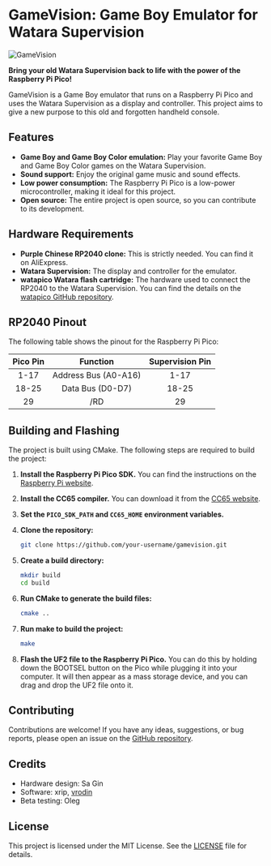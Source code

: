 # GameVision: Game Boy Emulator for Watara Supervision

![GameVision](https://i.imgur.com/5l2vQ3a.png)

**Bring your old Watara Supervision back to life with the power of the Raspberry Pi Pico!**

GameVision is a Game Boy emulator that runs on a Raspberry Pi Pico and uses the Watara Supervision as a display and controller. This project aims to give a new purpose to this old and forgotten handheld console.

## Features

*   **Game Boy and Game Boy Color emulation:** Play your favorite Game Boy and Game Boy Color games on the Watara Supervision.
*   **Sound support:** Enjoy the original game music and sound effects.
*   **Low power consumption:** The Raspberry Pi Pico is a low-power microcontroller, making it ideal for this project.
*   **Open source:** The entire project is open source, so you can contribute to its development.

## Hardware Requirements

*   **Purple Chinese RP2040 clone:** This is strictly needed. You can find it on AliExpress.
*   **Watara Supervision:** The display and controller for the emulator.
*   **watapico Watara flash cartridge:** The hardware used to connect the RP2040 to the Watara Supervision. You can find the details on the [watapico GitHub repository](https://github.com/xrip/watapico).

## RP2040 Pinout

The following table shows the pinout for the Raspberry Pi Pico:

| Pico Pin | Function         | Supervision Pin |
| :---: | :---: | :---: |
| 1-17     | Address Bus (A0-A16) | 1-17            |
| 18-25    | Data Bus (D0-D7) | 18-25           |
| 29       | /RD              | 29              |

## Building and Flashing

The project is built using CMake. The following steps are required to build the project:

1.  **Install the Raspberry Pi Pico SDK.** You can find the instructions on the [Raspberry Pi website](https://www.raspberrypi.com/documentation/pico/getting-started/).
2.  **Install the CC65 compiler.** You can download it from the [CC65 website](https://cc65.github.io/).
3.  **Set the `PICO_SDK_PATH` and `CC65_HOME` environment variables.**
4.  **Clone the repository:**

    ```bash
    git clone https://github.com/your-username/gamevision.git
    ```

5.  **Create a build directory:**

    ```bash
    mkdir build
    cd build
    ```

6.  **Run CMake to generate the build files:**

    ```bash
    cmake ..
    ```

7.  **Run make to build the project:**

    ```bash
    make
    ```

8.  **Flash the UF2 file to the Raspberry Pi Pico.** You can do this by holding down the BOOTSEL button on the Pico while plugging it into your computer. It will then appear as a mass storage device, and you can drag and drop the UF2 file onto it.

## Contributing

Contributions are welcome! If you have any ideas, suggestions, or bug reports, please open an issue on the [GitHub repository](https://github.com/your-username/gamevision/issues).

## Credits

+ Hardware design: Sa Gin
+ Software: xrip, [vrodin](https://github.com/vrodin)
+ Beta testing: Oleg

## License

This project is licensed under the MIT License. See the [LICENSE](LICENSE) file for details.
